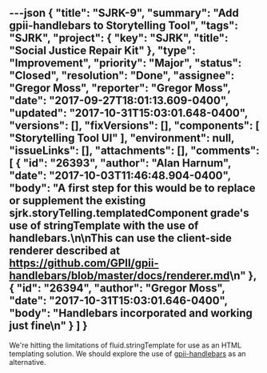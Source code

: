 ---json
{
  "title": "SJRK-9",
  "summary": "Add gpii-handlebars to Storytelling Tool",
  "tags": "SJRK",
  "project": {
    "key": "SJRK",
    "title": "Social Justice Repair Kit"
  },
  "type": "Improvement",
  "priority": "Major",
  "status": "Closed",
  "resolution": "Done",
  "assignee": "Gregor Moss",
  "reporter": "Gregor Moss",
  "date": "2017-09-27T18:01:13.609-0400",
  "updated": "2017-10-31T15:03:01.648-0400",
  "versions": [],
  "fixVersions": [],
  "components": [
    "Storytelling Tool UI"
  ],
  "environment": null,
  "issueLinks": [],
  "attachments": [],
  "comments": [
    {
      "id": "26393",
      "author": "Alan Harnum",
      "date": "2017-10-03T11:46:48.904-0400",
      "body": "A first step for this would be to replace or supplement the existing sjrk.storyTelling.templatedComponent grade's use of stringTemplate with the use of handlebars.\n\nThis can use the client-side renderer described at <https://github.com/GPII/gpii-handlebars/blob/master/docs/renderer.md>\n"
    },
    {
      "id": "26394",
      "author": "Gregor Moss",
      "date": "2017-10-31T15:03:01.646-0400",
      "body": "Handlebars incorporated and working just fine\n"
    }
  ]
}
---
We're hitting the limitations of fluid.stringTemplate for use as an HTML templating solution. We should explore the use of [gpii-handlebars](https://github.com/GPII/gpii-handlebars) as an alternative.

        